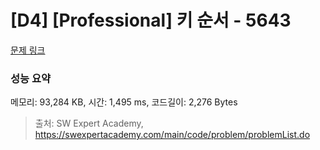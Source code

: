 # [D4] [Professional] 키 순서 - 5643 

[문제 링크](https://swexpertacademy.com/main/code/problem/problemDetail.do?contestProbId=AWXQsLWKd5cDFAUo) 

### 성능 요약

메모리: 93,284 KB, 시간: 1,495 ms, 코드길이: 2,276 Bytes



> 출처: SW Expert Academy, https://swexpertacademy.com/main/code/problem/problemList.do